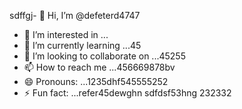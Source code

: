 sdffgj- 👋 Hi, I’m @defeterd4747
- 👀 I’m interested in ...
- 🌱 I’m currently learning ...45
- 💞️ I’m looking to collaborate on ...45255
- 📫 How to reach me ...456669878bv
- 😄 Pronouns: ...1235dhf545555252
- ⚡ Fun fact: ...refer45dewghn
sdfdsf53hng
232332
<!---ddd15345
defeterd/defeterd is a ✨ special ✨ repository because its `README.md` (this file) juyappears on your GitHub profile.366bgfjmyj
You can click the Preview link to take a look at your changes.
--->
